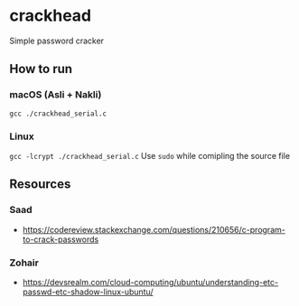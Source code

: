 # crackhead
Simple password cracker

## How to run
### macOS (Asli + Nakli)
```gcc ./crackhead_serial.c```

### Linux
```gcc -lcrypt ./crackhead_serial.c```
Use ```sudo``` while comipling the source file

## Resources

### Saad
- https://codereview.stackexchange.com/questions/210656/c-program-to-crack-passwords

### Zohair
- https://devsrealm.com/cloud-computing/ubuntu/understanding-etc-passwd-etc-shadow-linux-ubuntu/
